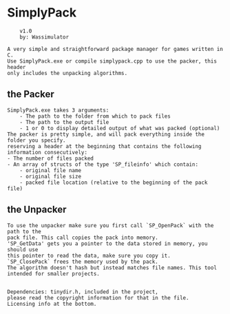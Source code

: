 # SimplyPack              

        v1.0
        by: Wassimulator

    A very simple and straightforward package manager for games written in C.
    Use SimplyPack.exe or compile simplypack.cpp to use the packer, this header 
    only includes the unpacking algorithms.

## the Packer

    SimplyPack.exe takes 3 arguments:
        - The path to the folder from which to pack files
        - The path to the output file
        - 1 or 0 to display detailed output of what was packed (optional)
    The packer is pretty simple, and will pack everything inside the folder you specify. 
    reserving a header at the beginning that contains the following information consecutively:
    - The number of files packed 
    - An array of structs of the type 'SP_fileinfo' which contain:
        - original file name
        - original file size
        - packed file location (relative to the beginning of the pack file)
## the Unpacker
    To use the unpacker make sure you first call `SP_OpenPack` with the path to the 
    pack file. This call copies the pack into memory.
    'SP_GetData' gets you a pointer to the data stored in memory, you should use
    this pointer to read the data, make sure you copy it.
    `SP_ClosePack` frees the memory used by the pack.
    The algorithm doesn't hash but instead matches file names. This tool intended for smaller projects.


    Dependencies: tinydir.h, included in the project, 
    please read the copyright information for that in the file.
    Licensing info at the bottom.
